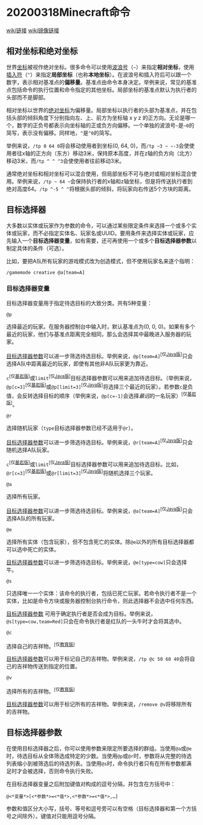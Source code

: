 # 20200318Minecraft命令
[wiki链接](https://minecraft-zh.gamepedia.com/命令)
[wiki镜像链接](https://wiki.biligame.com/mc/命令)
## 相对坐标和绝对坐标
世界[坐标](https://wiki.biligame.com/mc/%E5%9D%90%E6%A0%87 "坐标")被视作绝对坐标。很多命令可以使用[波浪号](http://en.wikipedia.org/wiki/zh:%E6%B3%A2%E6%B5%AA%E5%8F%B7 "wikipedia:zh:波浪号")（`~`）来指定**相对坐标**，使用[插入符](http://en.wikipedia.org/wiki/zh:%E8%84%B1%E5%AD%97%E7%AC%A6 "wikipedia:zh:脱字符")（`^`）来指定**局部坐标**（也称**本地坐标**）。在波浪号和插入符后可以跟一个数字，表示相对基准点的**偏移量**。基准点由命令本身决定。举例来说，常见的基准点包括命令的执行位置和命令指定的其他坐标。局部坐标的基准点默认为执行者的头部而不是脚部。

相对坐标以世界的[绝对坐标](https://wiki.biligame.com/mc/%E5%9D%90%E6%A0%87 "坐标")为偏移量。局部坐标以执行者的头部为基准点，并在包括头部的倾斜角度下分别指向左、上、前方为坐标轴 x y z 的正方向。无论是哪一个，数字的正负号都表示向坐标轴的正或负方向偏移。一个单独的波浪号`~`是`~0`的简写，表示没有偏移。同样地，`^`是`^0`的简写。

举例来说，`/tp 0 64 0`将会移动使用者到坐标(0, 64, 0)，而`/tp ~3 ~ ~-3`会使使用者往x轴的正方向（东方）移动3米，保持原本高度，并在z轴的负方向（北方）移动3米，而`/tp ^ ^ ^3`会使使用者往前移动3米。

通常绝对坐标和相对坐标可以混合使用，但局部坐标不可与绝对或相对坐标混合使用。举例来说，`/tp ~ 64 ~`会保持执行者的x轴和z轴坐标，但是将传送执行者到绝对高度64。`/tp ^-5 ^ ^`将根据头部的倾斜，将玩家向右传送5个方块的距离。

## 目标选择器
大多数以实体或玩家作为参数的命令，可以通过某些限定条件来选择一个或多个实体或玩家，而不必指定实体名、玩家名或UUID。要用条件来选择实体或玩家，应先输入一个**目标选择器变量**，如有需要，还可再使用一个或多个**目标选择器参数**以制定具体的条件（可选）。

比如，要把A队所有玩家的游戏模式改为创造模式，但不使用玩家名来逐个指明：

`/gamemode creative @a[team=A]`

### 目标选择器变量
目标选择器变量用于指定待选目标的大致分类。共有5种变量：

`@p`

选择最近的玩家。在服务器控制台中输入时，默认基准点为(0, 0, 0)。如果有多个最近的玩家，他们与基准点距离完全相同，那么会选择其中最晚进入服务器的玩家。

[目标选择器参数](https://wiki.biligame.com/mc/%E5%91%BD%E4%BB%A4#.E7.9B.AE.E6.A0.87.E9.80.89.E6.8B.A9.E5.99.A8.E5.8F.82.E6.95.B0)可以进一步筛选待选目标。举例来说，`@p[team=A]`‌‌<sup>\[仅[Java版](https://wiki.biligame.com/mc/Java%E7%89%88 "Java版")\]</sup>只会选择A队中距离最近的玩家，即使有其他非A队玩家更为靠近。

`c`‌‌<sup>\[仅[基岩版](https://wiki.biligame.com/mc/%E5%9F%BA%E5%B2%A9%E7%89%88 "基岩版")\]</sup>或`limit`‌‌<sup>\[仅[Java版](https://wiki.biligame.com/mc/Java%E7%89%88 "Java版")\]</sup>目标选择器参数可以用来追加待选目标。（举例来说，`@p[c=3]`‌‌<sup>\[仅[基岩版](https://wiki.biligame.com/mc/%E5%9F%BA%E5%B2%A9%E7%89%88 "基岩版")\]</sup>或`@p[limit=3]`‌‌<sup>\[仅[Java版](https://wiki.biligame.com/mc/Java%E7%89%88 "Java版")\]</sup>将选择三个最近的玩家）。若参数`c`是负值，会反转选择目标的顺序（举例来说，`@p[c=-1]`会选择*最远*的一名玩家）‌‌<sup>\[仅[基岩版](https://wiki.biligame.com/mc/%E5%9F%BA%E5%B2%A9%E7%89%88 "基岩版")\]</sup>。

`@r`

选择随机玩家（`type`目标选择器参数已经不适用于`@r`）。

[目标选择器参数](https://wiki.biligame.com/mc/%E5%91%BD%E4%BB%A4#.E7.9B.AE.E6.A0.87.E9.80.89.E6.8B.A9.E5.99.A8.E5.8F.82.E6.95.B0)可以进一步筛选待选目标。举例来说，`@r[team=A]`‌‌<sup>\[仅[Java版](https://wiki.biligame.com/mc/Java%E7%89%88 "Java版")\]</sup>只会随机选择A队玩家。

`c`‌‌<sup>\[仅[基岩版](https://wiki.biligame.com/mc/%E5%9F%BA%E5%B2%A9%E7%89%88 "基岩版")\]</sup>或`limit`‌‌<sup>\[仅[Java版](https://wiki.biligame.com/mc/Java%E7%89%88 "Java版")\]</sup>目标选择器参数可以用来追加待选目标。比如，`@r[c=3]`‌‌<sup>\[仅[基岩版](https://wiki.biligame.com/mc/%E5%9F%BA%E5%B2%A9%E7%89%88 "基岩版")\]</sup>或`@r[limit=3]`‌‌<sup>\[仅[Java版](https://wiki.biligame.com/mc/Java%E7%89%88 "Java版")\]</sup>将随机选择三个玩家。

`@a`

选择所有玩家。

[目标选择器参数](https://wiki.biligame.com/mc/%E5%91%BD%E4%BB%A4#.E7.9B.AE.E6.A0.87.E9.80.89.E6.8B.A9.E5.99.A8.E5.8F.82.E6.95.B0)可以进一步筛选待选目标。举例来说，`@a[team=A]`‌‌<sup>\[仅[Java版](https://wiki.biligame.com/mc/Java%E7%89%88 "Java版")\]</sup>只会选择A队的所有玩家。

`@e`

选择所有实体（包含玩家），但不包含死亡的实体。除`@e`以外的所有目标选择器都可以选中死亡的实体。

[目标选择器参数](https://wiki.biligame.com/mc/%E5%91%BD%E4%BB%A4#.E7.9B.AE.E6.A0.87.E9.80.89.E6.8B.A9.E5.99.A8.E5.8F.82.E6.95.B0)可以进一步筛选待选目标。举例来说，`@e[type=cow]`只会选择牛。

`@s`

只选择唯一一个实体：该命令的执行者，包括已死亡玩家。若命令执行者不是一个实体，比如是命令方块或服务器控制台执行命令，则此选择器不会选中任何东西。

[目标选择器参数](https://wiki.biligame.com/mc/%E5%91%BD%E4%BB%A4#.E7.9B.AE.E6.A0.87.E9.80.89.E6.8B.A9.E5.99.A8.E5.8F.82.E6.95.B0) 可用于确定执行者是否会成为目标。举例来说，`@s[type=cow,team=Red]`只会在命令执行者是红队的一头牛时才会将其选中。

`@c`

选择自己的吉祥物。‌‌<sup>\[仅[教育版](https://wiki.biligame.com/mc/%E6%95%99%E8%82%B2%E7%89%88 "教育版")\]</sup>

[目标选择器参数](https://wiki.biligame.com/mc/%E5%91%BD%E4%BB%A4#.E7.9B.AE.E6.A0.87.E9.80.89.E6.8B.A9.E5.99.A8.E5.8F.82.E6.95.B0)可以用于标记自己的吉祥物。举例来说，`/tp @c 50 60 40`会将自己的吉祥物传送到指定的位置。

`@v`

选择所有的吉祥物。‌‌<sup>\[仅[教育版](https://wiki.biligame.com/mc/%E6%95%99%E8%82%B2%E7%89%88 "教育版")\]</sup>

[目标选择器参数](https://wiki.biligame.com/mc/%E5%91%BD%E4%BB%A4#.E7.9B.AE.E6.A0.87.E9.80.89.E6.8B.A9.E5.99.A8.E5.8F.82.E6.95.B0)可以用于标记所有的吉祥物。举例来说，`/remove @v`将移除所有的吉祥物。

## 目标选择器参数
在使用目标选择器之后，你可以使用参数来限定所要选择的群组。当使用`@a`或`@e`时，待选目标从全体筛选成特定的少数。当使用`@p`或`@r`时，参数将从完整的待选列表缩小到被筛选后的待选列表。当使用`@s`时，命令执行者只有在所有参数都满足时才会被选择，否则命令执行失败。

在目标选择器变量之后附加键值对构成的逗号分隔，并包含在方括号中：

`@<*变量*>[<*参数*>=<*值*>,<*参数*>=<*值*>,…]`

参数和值区分大小写，括号、等号和逗号旁可以有空格（目标选择器和第一个方括号之间除外）。键值对只能用逗号分隔。